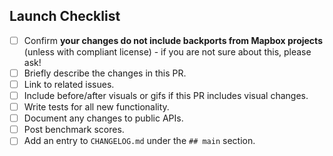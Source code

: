 ## Launch Checklist

<!-- Thanks for the PR! Feel free to add or remove items from the checklist. -->

- [ ] Confirm **your changes do not include backports from Mapbox projects**
      (unless with compliant license) - if you are not sure about this, please
      ask!
- [ ] Briefly describe the changes in this PR.
- [ ] Link to related issues.
- [ ] Include before/after visuals or gifs if this PR includes visual changes.
- [ ] Write tests for all new functionality.
- [ ] Document any changes to public APIs.
- [ ] Post benchmark scores.
- [ ] Add an entry to `CHANGELOG.md` under the `## main` section.
